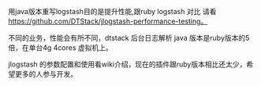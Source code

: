 用java版本重写logstash目的是提升性能,跟ruby logstash 对比 请看 https://github.com/DTStack/jlogstash-performance-testing。

不同的业务，性能会有所不同，dtstack 后台日志解析 java 版本是ruby版本的5倍，在单台4g 4cores 虚拟机上。

jlogstash 的参数配置和使用看wiki介绍，现在的插件跟ruby版本相比还太少，希望更多的人参与开发。

